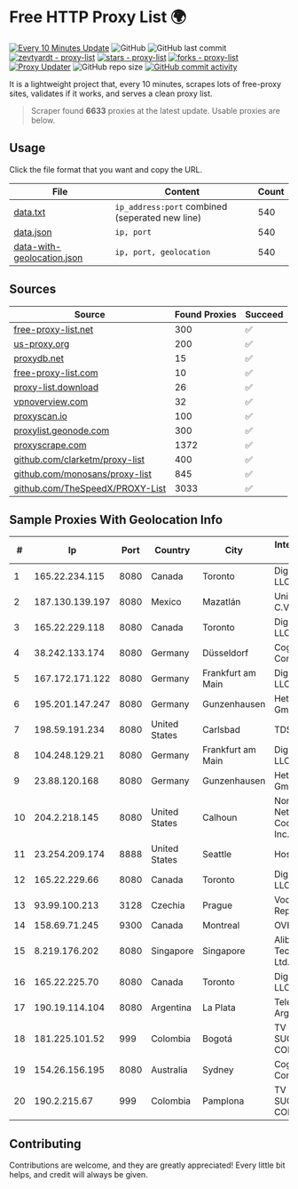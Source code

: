 
# Free HTTP Proxy List 🌍

[![Every 10 Minutes Update](https://github.com/mertguvencli/http-proxy-list/actions/workflows/main.yml/badge.svg?branch=main)](https://github.com/mertguvencli/http-proxy-list/actions/workflows/main.yml)
![GitHub](https://img.shields.io/github/license/mertguvencli/http-proxy-list)
![GitHub last commit](https://img.shields.io/github/last-commit/mertguvencli/http-proxy-list)
[![zevtyardt - proxy-list](https://img.shields.io/static/v1?label=zevtyardt&message=proxy-list&color=blue&logo=github)](https://github.com/zevtyardt/proxy-list "Go to GitHub repo")
[![stars - proxy-list](https://img.shields.io/github/stars/zevtyardt/proxy-list?style=social)](https://github.com/zevtyardt/proxy-list)
[![forks - proxy-list](https://img.shields.io/github/forks/zevtyardt/proxy-list?style=social)](https://github.com/zevtyardt/proxy-list)
[![Proxy Updater](https://github.com/zevtyardt/proxy-list/workflows/Proxy%20Updater/badge.svg)](https://github.com/zevtyardt/proxy-list/actions?query=workflow:"Proxy+Updater")
![GitHub repo size](https://img.shields.io/github/repo-size/zevtyardt/proxy-list)
[![GitHub commit activity](https://img.shields.io/github/commit-activity/m/zevtyardt/proxy-list?logo=commits)](https://github.com/zevtyardt/proxy-list/commits/main)

It is a lightweight project that, every 10 minutes, scrapes lots of free-proxy sites, validates if it works, and serves a clean proxy list.

> Scraper found **6633** proxies at the latest update. Usable proxies are below.

## Usage

Click the file format that you want and copy the URL.

|File|Content|Count|
|----|-------|-----|
|[data.txt](https://raw.githubusercontent.com/mertguvencli/http-proxy-list/main/proxy-list/data.txt)|`ip_address:port` combined (seperated new line)|540|
|[data.json](https://raw.githubusercontent.com/mertguvencli/http-proxy-list/main/proxy-list/data.json)|`ip, port`|540|
|[data-with-geolocation.json](https://raw.githubusercontent.com/mertguvencli/http-proxy-list/main/proxy-list/data-with-geolocation.json)|`ip, port, geolocation`|540|

## Sources

|Source|Found Proxies|Succeed|
|------|-------------|-------|
|[free-proxy-list.net](https://free-proxy-list.net)|300|✅|
|[us-proxy.org](https://www.us-proxy.org)|200|✅|
|[proxydb.net](http://proxydb.net)|15|✅|
|[free-proxy-list.com](https://free-proxy-list.com/?page=&port=&type%5B%5D=http&type%5B%5D=https&up_time=0&search=Search)|10|✅|
|[proxy-list.download](https://www.proxy-list.download/HTTP)|26|✅|
|[vpnoverview.com](https://vpnoverview.com/privacy/anonymous-browsing/free-proxy-servers)|32|✅|
|[proxyscan.io](https://www.proxyscan.io)|100|✅|
|[proxylist.geonode.com](https://proxylist.geonode.com/api/proxy-list?limit=300&page=1&sort_by=lastChecked&sort_type=desc&protocols=http,https)|300|✅|
|[proxyscrape.com](https://api.proxyscrape.com/v2/?request=displayproxies&protocol=http&timeout=10000&country=all&ssl=all&anonymity=all)|1372|✅|
|[github.com/clarketm/proxy-list](https://raw.githubusercontent.com/clarketm/proxy-list/master/proxy-list-raw.txt)|400|✅|
|[github.com/monosans/proxy-list](https://raw.githubusercontent.com/monosans/proxy-list/main/proxies/http.txt)|845|✅|
|[github.com/TheSpeedX/PROXY-List](https://raw.githubusercontent.com/TheSpeedX/PROXY-List/master/http.txt)|3033|✅|


## Sample Proxies With Geolocation Info

|#|Ip|Port|Country|City|Internet Service Provider|
|-|--|----|-------|----|-------------------------|
|1|165.22.234.115|8080|Canada|Toronto|DigitalOcean, LLC|
|2|187.130.139.197|8080|Mexico|Mazatlán|Uninet S.A. de C.V.|
|3|165.22.229.118|8080|Canada|Toronto|DigitalOcean, LLC|
|4|38.242.133.174|8080|Germany|Düsseldorf|Cogent Communications|
|5|167.172.171.122|8080|Germany|Frankfurt am Main|DigitalOcean, LLC|
|6|195.201.147.247|8080|Germany|Gunzenhausen|Hetzner Online GmbH|
|7|198.59.191.234|8080|United States|Carlsbad|TDS TELECOM|
|8|104.248.129.21|8080|Germany|Frankfurt am Main|DigitalOcean, LLC|
|9|23.88.120.168|8080|Germany|Gunzenhausen|Hetzner Online GmbH|
|10|204.2.218.145|8080|United States|Calhoun|North Georgia Network Cooperative, Inc.|
|11|23.254.209.174|8888|United States|Seattle|Hostwinds LLC.|
|12|165.22.229.66|8080|Canada|Toronto|DigitalOcean, LLC|
|13|93.99.100.213|3128|Czechia|Prague|Vodafone Czech Republic a.s.|
|14|158.69.71.245|9300|Canada|Montreal|OVH SAS|
|15|8.219.176.202|8080|Singapore|Singapore|Alibaba (US) Technology Co., Ltd.|
|16|165.22.225.70|8080|Canada|Toronto|DigitalOcean, LLC|
|17|190.19.114.104|8080|Argentina|La Plata|Telecom Argentina S.A|
|18|181.225.101.52|999|Colombia|Bogotá|TV AZTECA SUCURSAL COLOMBIA|
|19|154.26.156.195|8080|Australia|Sydney|Cogent Communications|
|20|190.2.215.67|999|Colombia|Pamplona|TV AZTECA SUCURSAL COLOMBIA|



## Contributing

Contributions are welcome, and they are greatly appreciated! Every
little bit helps, and credit will always be given.


